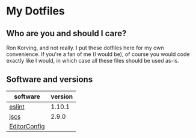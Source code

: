 # My Dotfiles

## Who are you and should I care?

Ron Korving, and not really. I put these dotfiles here for my own convenience.
If you're a fan of me (I would be), of course you would code exactly like I would,
in which case all these files should be used as-is.

## Software and versions

| software                                        | version |
| ----------------------------------------------- | ------- |
| [eslint](https://www.npmjs.com/package/eslint)  |  1.10.1 |
| [jscs](https://www.npmjs.com/package/jscs)      |   2.9.0 |
| [EditorConfig](http://editorconfig.org)         |         |
